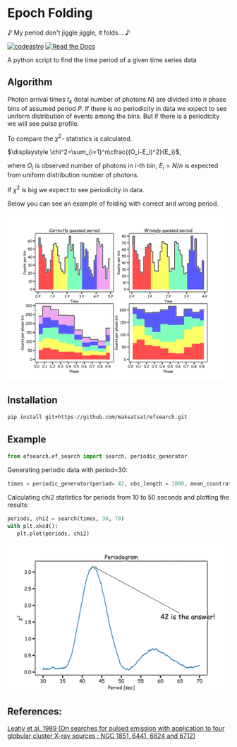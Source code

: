 # Epoch Folding

♪ My period don't jiggle jiggle, it folds... ♪

[![codeastro](https://img.shields.io/badge/Made%20at-Code/Astro-blueviolet.svg)](https://semaphorep.github.io/codeastro/)
[![Read the Docs](https://img.shields.io/readthedocs/efsearch)](https://efsearch.readthedocs.io/en/latest/)

A python script to find the time period of a given time series data

## Algorithm 
Photon arrival times $t_k$ (total number of photons $N$) are divided into $n$ phase bins of assumed period $P$. If there is no periodicity in data we expect to see uniform distribution of events among the bins. But if there is a periodicity we will see pulse profile. 

To compare the $\chi^2$- statistics is calculated.

$\displaystyle \chi^2=\sum_{i=1}^n\cfrac{(O_i-E_i)^2}{E_i}$,

where $O_i$ is observed number of photons in $i$-th bin, $E_i=N/n$ is expected from uniform distribution number of photons.

If $\chi^2$ is big we expect to see periodicity in data.

Below you can see an example of folding with correct and wrong period.

![alt text](./pics/ef_xkcd.png)

## Installation

```bash
pip install git+https://github.com/maksatsat/efsearch.git
```

## Example

```python
from efsearch.ef_search import search, periodic_generator
```

Generating periodic data with period=30:

 ```python
times = periodic_generator(period= 42, obs_length = 1000, mean_countrate = 50, pulsed_fraction = 1.0)
```
Calculating chi2 statistics for periods from 10 to 50 seconds  and plotting the results:
 ```python
periods, chi2 = search(times, 30, 70)
with plt.xkcd():
    plt.plot(periods, chi2)
```
![alt text](./pics/periodogram42.png) 

## References:

[Leahy et al. 1989 (On searches for pulsed emission with application to four globular cluster X-ray sources : NGC 1851, 6441, 6624 and 6712)](https://ui.adsabs.harvard.edu/abs/1983ApJ...266..160L/abstract)
